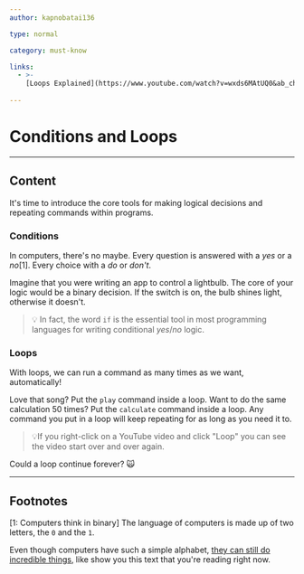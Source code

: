 ```yaml
---
author: kapnobatai136

type: normal

category: must-know

links:
  - >-
    [Loops Explained](https://www.youtube.com/watch?v=wxds6MAtUQ0&ab_channel=Codecademy){video}
  
---
```


# Conditions and Loops

---
## Content

It's time to introduce the core tools for making logical decisions and repeating commands within programs.

### Conditions

In computers, there's no maybe. Every question is answered with a *yes* or a *no*[1]. Every choice with a *do* or *don't*.

Imagine that you were writing an app to control a lightbulb. The core of your logic would be a binary decision. If the switch is on, the bulb shines light, otherwise it doesn't.

> 💡 In fact, the word `if` is the essential tool in most programming languages for writing conditional *yes*/*no* logic.

### Loops

With loops, we can run a command as many times as we want, automatically!

Love that song? Put the `play` command inside a loop. Want to do the same calculation 50 times? Put the `calculate` command inside a loop. Any command you put in a loop will keep repeating for as long as you need it to.

> 💡If you right-click on a YouTube video and click "Loop" you can see the video start over and over again.

Could a loop continue forever? 🙀

---
## Footnotes

[1: Computers think in binary]
The language of computers is made up of two letters, the `0` and the `1`.

Even though computers have such a simple alphabet, [they can still do incredible things](https://www.reddit.com/r/explainlikeimfive/comments/3x7czk/eli5how_can_a_bunch_of_0s_and_1s_create/cy255mw/), like show you this text that you're reading right now.